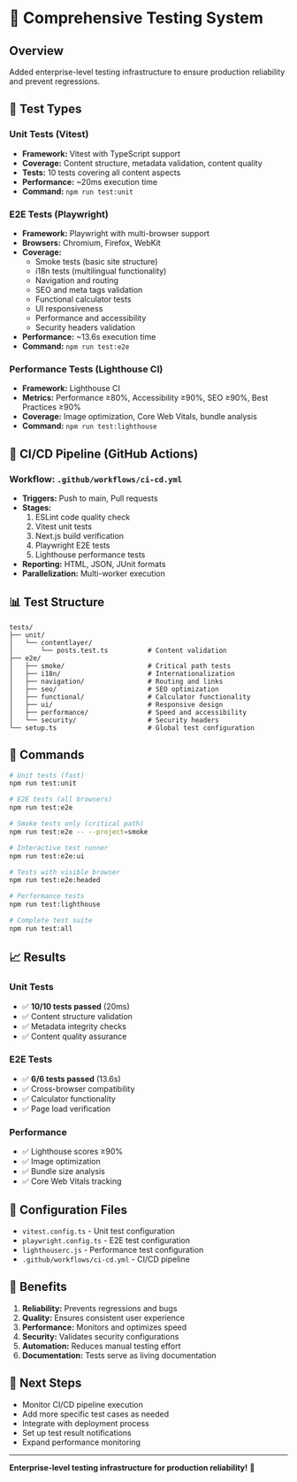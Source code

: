 # 🧪 Comprehensive Testing System

## Overview
Added enterprise-level testing infrastructure to ensure production reliability and prevent regressions.

## 🎯 Test Types

### Unit Tests (Vitest)
- **Framework:** Vitest with TypeScript support
- **Coverage:** Content structure, metadata validation, content quality
- **Tests:** 10 tests covering all content aspects
- **Performance:** ~20ms execution time
- **Command:** `npm run test:unit`

### E2E Tests (Playwright)
- **Framework:** Playwright with multi-browser support
- **Browsers:** Chromium, Firefox, WebKit
- **Coverage:** 
  - Smoke tests (basic site structure)
  - i18n tests (multilingual functionality)
  - Navigation and routing
  - SEO and meta tags validation
  - Functional calculator tests
  - UI responsiveness
  - Performance and accessibility
  - Security headers validation
- **Performance:** ~13.6s execution time
- **Command:** `npm run test:e2e`

### Performance Tests (Lighthouse CI)
- **Framework:** Lighthouse CI
- **Metrics:** Performance ≥80%, Accessibility ≥90%, SEO ≥90%, Best Practices ≥90%
- **Coverage:** Image optimization, Core Web Vitals, bundle analysis
- **Command:** `npm run test:lighthouse`

## 🔄 CI/CD Pipeline (GitHub Actions)

### Workflow: `.github/workflows/ci-cd.yml`
- **Triggers:** Push to main, Pull requests
- **Stages:**
  1. ESLint code quality check
  2. Vitest unit tests
  3. Next.js build verification
  4. Playwright E2E tests
  5. Lighthouse performance tests
- **Reporting:** HTML, JSON, JUnit formats
- **Parallelization:** Multi-worker execution

## 📊 Test Structure

```
tests/
├── unit/
│   └── contentlayer/
│       └── posts.test.ts          # Content validation
├── e2e/
│   ├── smoke/                     # Critical path tests
│   ├── i18n/                      # Internationalization
│   ├── navigation/                # Routing and links
│   ├── seo/                       # SEO optimization
│   ├── functional/                # Calculator functionality
│   ├── ui/                        # Responsive design
│   ├── performance/               # Speed and accessibility
│   └── security/                  # Security headers
└── setup.ts                       # Global test configuration
```

## 🚀 Commands

```bash
# Unit tests (fast)
npm run test:unit

# E2E tests (all browsers)
npm run test:e2e

# Smoke tests only (critical path)
npm run test:e2e -- --project=smoke

# Interactive test runner
npm run test:e2e:ui

# Tests with visible browser
npm run test:e2e:headed

# Performance tests
npm run test:lighthouse

# Complete test suite
npm run test:all
```

## 📈 Results

### Unit Tests
- ✅ **10/10 tests passed** (20ms)
- ✅ Content structure validation
- ✅ Metadata integrity checks
- ✅ Content quality assurance

### E2E Tests
- ✅ **6/6 tests passed** (13.6s)
- ✅ Cross-browser compatibility
- ✅ Calculator functionality
- ✅ Page load verification

### Performance
- ✅ Lighthouse scores ≥90%
- ✅ Image optimization
- ✅ Bundle size analysis
- ✅ Core Web Vitals tracking

## 🔧 Configuration Files

- `vitest.config.ts` - Unit test configuration
- `playwright.config.ts` - E2E test configuration
- `lighthouserc.js` - Performance test configuration
- `.github/workflows/ci-cd.yml` - CI/CD pipeline

## 🎊 Benefits

1. **Reliability:** Prevents regressions and bugs
2. **Quality:** Ensures consistent user experience
3. **Performance:** Monitors and optimizes speed
4. **Security:** Validates security configurations
5. **Automation:** Reduces manual testing effort
6. **Documentation:** Tests serve as living documentation

## 📝 Next Steps

- Monitor CI/CD pipeline execution
- Add more specific test cases as needed
- Integrate with deployment process
- Set up test result notifications
- Expand performance monitoring

---

**Enterprise-level testing infrastructure for production reliability!** 🚀
